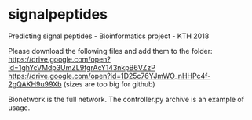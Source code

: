 # signalpeptides
Predicting signal peptides - Bioinformatics project - KTH 2018

Please download the following files and add them to the folder:
https://drive.google.com/open?id=1ghYcVMdp3UmZL9fgrAcY143nkpB6VZzP
https://drive.google.com/open?id=1D25c76YJmWO_nHHPc4f-2gQAKH9u99Xb
(sizes are too big for github)

Bionetwork is the full network. The controller.py archive is an example of usage.
